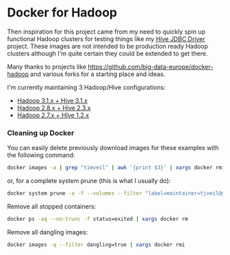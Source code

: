 # Docker for Hadoop

Then inspiration for this project came from my need to quickly spin up functional Hadoop clusters for testing things like my [Hive JDBC Driver](https://github.com/timveil/hive-jdbc-driver) project.  These images are not intended to be production ready Hadoop clusters although I'm quite certain they could be extended to get there.

Many thanks to projects like https://github.com/big-data-europe/docker-hadoop and various forks for a starting place and ideas. 

I'm currently maintaining 3 Hadoop/Hive configurations:

* [Hadoop 3.1.x + Hive 3.1.x](hadoop-hive-3.1.x)
* [Hadoop 2.8.x + Hive 2.3.x](hadoop-hive-2.3.x)
* [Hadoop 2.7.x + HIve 1.2.x](hadoop-hive-1.2.x)

### Cleaning up Docker

You can easily delete previously download images for these examples with the following command:
```bash
docker images -a | grep "timveil" | awk '{print $3}' | xargs docker rmi -f
```

or, for a complete system prune (this is what I usually do):
```bash
docker system prune -a -f --volumes --filter "label=maintainer=tjveil@gmail.com"
```

Remove all stopped containers:
```bash
docker ps -aq --no-trunc -f status=exited | xargs docker rm
```

Remove all dangling images:
```bash
docker images -q --filter dangling=true | xargs docker rmi

